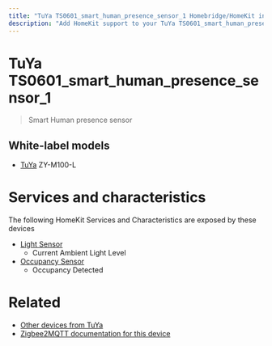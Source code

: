 ```yaml
---
title: "TuYa TS0601_smart_human_presence_sensor_1 Homebridge/HomeKit integration"
description: "Add HomeKit support to your TuYa TS0601_smart_human_presence_sensor_1, using Homebridge, Zigbee2MQTT and homebridge-z2m."
---
```

<!---
This file has been GENERATED using src/docgen/docgen.ts
DO NOT EDIT THIS FILE MANUALLY!
-->
# TuYa TS0601_smart_human_presence_sensor_1
> Smart Human presence sensor


## White-label models
* [TuYa](../index.md#tuya) ZY-M100-L

# Services and characteristics
The following HomeKit Services and Characteristics are exposed by
these devices

* [Light Sensor](../../sensors.md)
  * Current Ambient Light Level
* [Occupancy Sensor](../../sensors.md)
  * Occupancy Detected


# Related
* [Other devices from TuYa](../index.md#tuya)
* [Zigbee2MQTT documentation for this device](https://www.zigbee2mqtt.io/devices/TS0601_smart_human_presence_sensor_1.html)